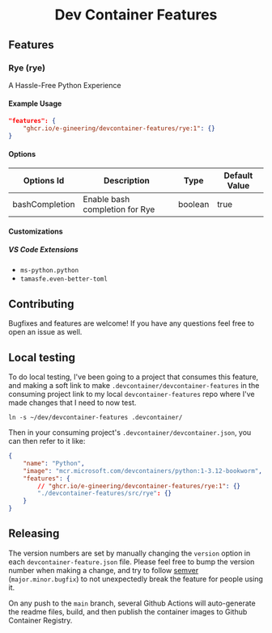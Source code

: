 <h1 align="center">Dev Container Features</h1>

## Features

<!-- START_FEATURES -->

### Rye (rye)

A Hassle-Free Python Experience

#### Example Usage

```json
"features": {
    "ghcr.io/e-gineering/devcontainer-features/rye:1": {}
}
```

#### Options

| Options Id     | Description                    | Type    | Default Value |
| -------------- | ------------------------------ | ------- | ------------- |
| bashCompletion | Enable bash completion for Rye | boolean | true          |

#### Customizations

##### VS Code Extensions

- `ms-python.python`
- `tamasfe.even-better-toml`


<!-- END_FEATURES -->


## Contributing

Bugfixes and features are welcome! If you have any questions feel free to open an issue as well.

## Local testing

To do local testing, I've been going to a project that consumes this feature, and making a soft link to make `.devcontainer/devcontainer-features` in the consuming project link to my local `devcontainer-features` repo where I've made changes that I need to now test.

```
ln -s ~/dev/devcontainer-features .devcontainer/
```

Then in your consuming project's `.devcontainer/devcontainer.json`, you can then refer to it like:

```json
{
    "name": "Python",
    "image": "mcr.microsoft.com/devcontainers/python:1-3.12-bookworm",
    "features": {
        // "ghcr.io/e-gineering/devcontainer-features/rye:1": {}
        "./devcontainer-features/src/rye": {}
    }
}
```

## Releasing

The version numbers are set by manually changing the `version` option in each `devcontainer-feature.json` file. Please feel free to bump the version number when making a change, and try to follow [semver](https://semver.org) (`major.minor.bugfix`) to not unexpectedly break the feature for people using it.

On any push to the `main` branch, several Github Actions will auto-generate the readme files, build, and then publish the container images to Github Container Registry.

